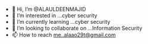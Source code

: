 - 👋 Hi, I’m @ALAULDEENMAJID
- 👀 I’m interested in ...cyber security
- 🌱 I’m currently learning ...cyber security
- 💞️ I’m looking to collaborate on ...Information Security
- 📫 How to reach me..alaao29t@gmail.com


<!---
ALAULDEENMAJID/ALAULDEENMAJID is a ✨ special ✨ repository because its `README.md` (this file) appears on your GitHub profile.
You can click the Preview link to take a look at your changes.
--->
